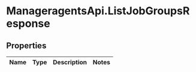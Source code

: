 # ManageragentsApi.ListJobGroupsResponse

## Properties
Name | Type | Description | Notes
------------ | ------------- | ------------- | -------------


